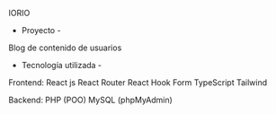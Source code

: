 IORIO

- Proyecto -

Blog de contenido de usuarios

- Tecnología utilizada -

Frontend:
React js
React Router
React Hook Form
TypeScript
Tailwind

Backend:
PHP (POO)
MySQL (phpMyAdmin)
